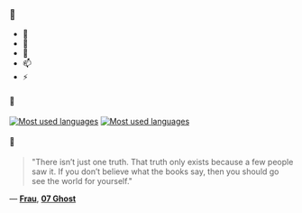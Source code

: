 ### 👋

- 🔭
- 🌱
- 💬
- 📫
- ⚡

#### 🧏

[![Most used languages](https://github-readme-stats-aynah.vercel.app/api/top-langs/?username=aynh&theme=solarized-dark&langs_count=6&layout=compact&hide_title=true)](https://github.com/anuraghazra/github-readme-stats#gh-dark-mode-only)
[![Most used languages](https://github-readme-stats-aynah.vercel.app/api/top-langs/?username=aynh&theme=solarized-light&langs_count=6&layout=compact&hide_title=true)](https://github.com/anuraghazra/github-readme-stats#gh-light-mode-only)

#### 💬

> "There isn’t just one truth. That truth only exists because a few people saw it. If you don’t believe what the books say, then you should go see the world for yourself."

&mdash; [**Frau**](https://myanimelist.net/character.php?q=Frau&cat=character), [**07 Ghost**](https://myanimelist.net/search/all?q=07%20Ghost&cat=all)
